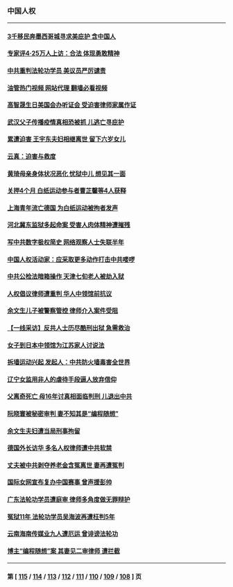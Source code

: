 ### 中国人权
---
#### [3千移民奔墨西哥城寻求美庇护 含中国人](../../pages/ncid278/n13979783.md?04240845) 
#### [专家评4‧25万人上访：合法 体现勇敢精神](../../pages/ncid278/n13975820.md?04240845) 
#### [中共重判法轮功学员 美议员严厉谴责](../../pages/ncid278/n13979301.md?04240845) 
#### [油管热门视频 网站代理 翻墙必看视频](http://138.2.39.72:81/youtube.html?epic-marker?04240845)
#### [高智晟生日美国会办听证会 受迫害律师家属作证](../../pages/ncid278/n13978568.md?04240845) 
#### [武汉父子传播疫情真相恐被抓 儿逃亡寻庇护](../../pages/ncid278/n13977160.md?04240845) 
#### [累遭迫害 王宇东夫妇相继离世 留下六岁女儿](../../pages/ncid278/n13977555.md?04240845) 
#### [云真：迫害与救度](../../pages/ncid278/n13977248.md?04240845) 
#### [黄琦母亲身体状况恶化 忧狱中儿 想见其一面](../../pages/ncid278/n13977542.md?04240845) 
#### [关押4个月 白纸运动参与者曹芷馨等4人获释](../../pages/ncid278/n13977237.md?04240845) 
#### [上海青年流亡德国 为白纸运动被拘者发声](../../pages/ncid278/n13976816.md?04240845) 
#### [河北冀东监狱多起命案 受害人肉体精神遭摧残](../../pages/ncid278/n13976483.md?04240845) 
#### [写中共数字极权简史 网络观察人士失联半年](../../pages/ncid278/n13975966.md?04240845) 
#### [中国人权活动家：应采取更多动作打击中共喽啰](../../pages/ncid278/n13976151.md?04240845) 
#### [中共公检法暗箱操作 天津七旬老人被劫入狱](../../pages/ncid278/n13975097.md?04240845) 
#### [人权倡议律师遭重判 华人中领馆前抗议](../../pages/ncid278/n13975141.md?04240845) 
#### [余文生儿子被警察管控 律师介入案件受阻](../../pages/ncid278/n13974932.md?04240845) 
#### [【一线采访】反共人士历尽酷刑出狱 急需救治](../../pages/ncid278/n13973313.md?04240845) 
#### [女子到日本中领馆为江苏家人讨说法](../../pages/ncid278/n13974788.md?04240845) 
#### [拆墙运动兴起 发起人：中共防火墙毒害全世界](../../pages/ncid278/n13974407.md?04240845) 
#### [辽宁女监用非人的虐待手段逼人放弃信仰](../../pages/ncid278/n13972297.md?04240845) 
#### [父离奇死亡 母16年讨真相面临判刑 儿退出中共](../../pages/ncid278/n13972803.md?04240845) 
#### [阮晓寰被秘密审判 妻不知其是“编程随想”](../../pages/ncid278/n13973450.md?04240845) 
#### [余文生夫妇遭当局刑事拘留](../../pages/ncid278/n13973440.md?04240845) 
#### [德国外长访华 多名人权律师遭中共软禁](../../pages/ncid278/n13972866.md?04240845) 
#### [丈夫被中共剥夺养老金含冤离世 妻再遭冤判](../../pages/ncid278/n13970514.md?04240845) 
#### [国际女网宣布复办中国赛事 曾声援彭帅](../../pages/ncid278/n13972795.md?04240845) 
#### [广东法轮功学员遭庭审 律师多角度做无罪辩护](../../pages/ncid278/n13971356.md?04240845) 
#### [冤狱11年 法轮功学员吴海波再遭枉判5年](../../pages/ncid278/n13966760.md?04240845) 
#### [云南海南传媒业九人遭厄运 曾诽谤法轮功](../../pages/ncid278/n13965138.md?04240845) 
#### [博主“编程随想”案 其妻见二审律师 遭拦截](../../pages/ncid278/n13971163.md?04240845) 

---
#### 第 [ [115](./115.md?04240845) / [114](./114.md?04240845) / [113](./113.md?04240845) / [112](./112.md?04240845) / [111](./111.md?04240845) / [110](./110.md?04240845) / [109](./109.md?04240845) / [108](./108.md?04240845) ] 页

